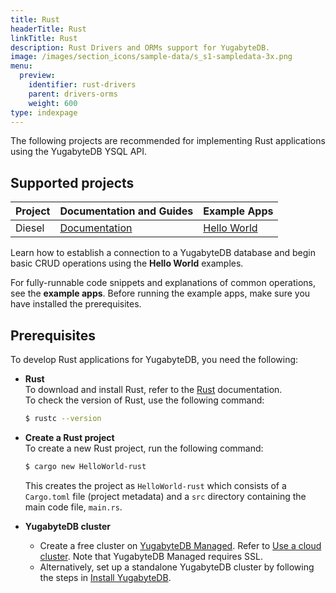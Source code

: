 ```yaml
---
title: Rust
headerTitle: Rust
linkTitle: Rust
description: Rust Drivers and ORMs support for YugabyteDB.
image: /images/section_icons/sample-data/s_s1-sampledata-3x.png
menu:
  preview:
    identifier: rust-drivers
    parent: drivers-orms
    weight: 600
type: indexpage
---
```


The following projects are recommended for implementing Rust applications using the YugabyteDB YSQL API.

## Supported projects

| Project | Documentation and Guides | Example Apps |
| ------- | ------------------------ | ------------ |
| Diesel | [Documentation](diesel/) | [Hello World](../../develop/build-apps/rust/ysql-diesel/) |

Learn how to establish a connection to a YugabyteDB database and begin basic CRUD operations using the **Hello World** examples.

For fully-runnable code snippets and explanations of common operations, see the **example apps**. Before running the example apps, make sure you have installed the prerequisites.

## Prerequisites

To develop Rust applications for YugabyteDB, you need the following:

- **Rust**\
  To download and install Rust, refer to the [Rust](https://nodejs.org/en/download/) documentation.\
  To check the version of Rust, use the following command:

  ```sh
  $ rustc --version
  ```

- **Create a Rust project**\
  To create a new Rust project, run the following command:

  ```sh
  $ cargo new HelloWorld-rust
  ```

  This creates the project as `HelloWorld-rust` which consists of a `Cargo.toml` file (project metadata) and a `src` directory containing the main code file, `main.rs`.

- **YugabyteDB cluster**
  - Create a free cluster on [YugabyteDB Managed](https://www.yugabyte.com/cloud/). Refer to [Use a cloud cluster](../../quick-start-yugabytedb-managed/). Note that YugabyteDB Managed requires SSL.
  - Alternatively, set up a standalone YugabyteDB cluster by following the steps in [Install YugabyteDB](../../quick-start/).
